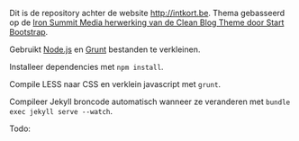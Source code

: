 Dit is de repository achter de website http://intkort.be.
Thema gebasseerd op de [Iron Summit Media herwerking van de Clean Blog Theme door Start Bootstrap](https://github.com/IronSummitMedia/startbootstrap-clean-blog-jekyll). 

Gebruikt [Node.js](https://nodejs.org/en/) en [Grunt](http://gruntjs.com/) bestanden te verkleinen.

Installeer dependencies met `npm install`.

Compile LESS naar CSS en verklein javascript met `grunt`.

Compileer Jekyll broncode automatisch wanneer ze veranderen met `bundle exec jekyll serve --watch`.

Todo:

